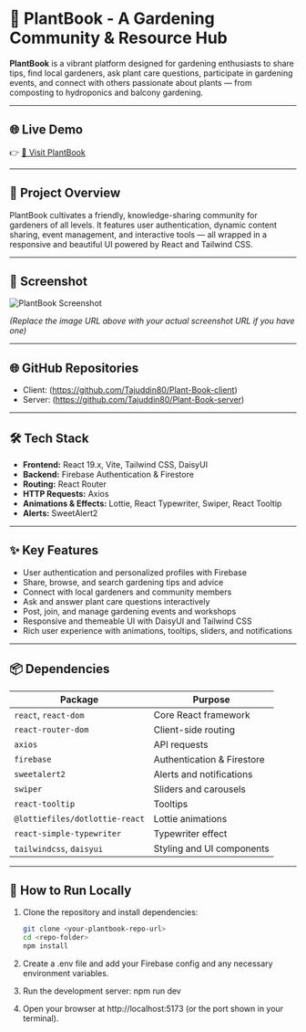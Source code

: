 # 🌿 PlantBook - A Gardening Community & Resource Hub

**PlantBook** is a vibrant platform designed for gardening enthusiasts to share tips, find local gardeners, ask plant care questions, participate in gardening events, and connect with others passionate about plants — from composting to hydroponics and balcony gardening.

---

## 🌐 Live Demo

👉 [🚀 Visit PlantBook](https://plant-book-f2ba2.web.app/)

---

## 🌟 Project Overview

PlantBook cultivates a friendly, knowledge-sharing community for gardeners of all levels. It features user authentication, dynamic content sharing, event management, and interactive tools — all wrapped in a responsive and beautiful UI powered by React and Tailwind CSS.

---

## 📸 Screenshot

<img src="https://plant-book-f2ba2.web.app/static/media/your-screenshot.png" alt="PlantBook Screenshot" />

*(Replace the image URL above with your actual screenshot URL if you have one)*

---

## 🌐 GitHub Repositories

- Client: (https://github.com/Tajuddin80/Plant-Book-client)
- Server: (https://github.com/Tajuddin80/Plant-Book-server)

---

## 🛠 Tech Stack

- **Frontend:** React 19.x, Vite, Tailwind CSS, DaisyUI  
- **Backend:** Firebase Authentication & Firestore  
- **Routing:** React Router  
- **HTTP Requests:** Axios  
- **Animations & Effects:** Lottie, React Typewriter, Swiper, React Tooltip  
- **Alerts:** SweetAlert2  

---

## ✨ Key Features

- User authentication and personalized profiles with Firebase  
- Share, browse, and search gardening tips and advice  
- Connect with local gardeners and community members  
- Ask and answer plant care questions interactively  
- Post, join, and manage gardening events and workshops  
- Responsive and themeable UI with DaisyUI and Tailwind CSS  
- Rich user experience with animations, tooltips, sliders, and notifications  

---

## 📦 Dependencies

| Package                   | Purpose                       |
|---------------------------|-------------------------------|
| `react`, `react-dom`      | Core React framework           |
| `react-router-dom`        | Client-side routing            |
| `axios`                   | API requests                  |
| `firebase`                | Authentication & Firestore    |
| `sweetalert2`             | Alerts and notifications      |
| `swiper`                  | Sliders and carousels         |
| `react-tooltip`           | Tooltips                      |
| `@lottiefiles/dotlottie-react` | Lottie animations        |
| `react-simple-typewriter` | Typewriter effect             |
| `tailwindcss`, `daisyui`  | Styling and UI components     |

---

## 🚀 How to Run Locally

1. Clone the repository and install dependencies:

   ```bash
   git clone <your-plantbook-repo-url>
   cd <repo-folder>
   npm install


2. Create a .env file and add your Firebase config and any necessary environment variables.

3. Run the development server:
 npm run dev

4. Open your browser at http://localhost:5173 (or the port shown in your terminal).
